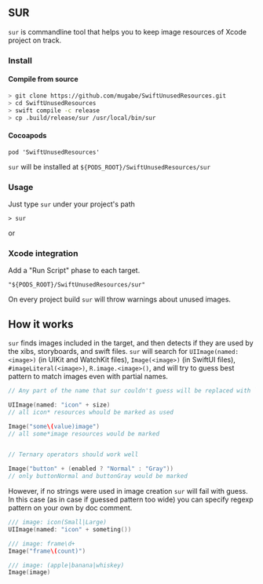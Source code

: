 ## SUR

`sur` is commandline tool that helps you to keep image resources of Xcode project on track.

### Install

#### Compile from source

```bash
> git clone https://github.com/mugabe/SwiftUnusedResources.git
> cd SwiftUnusedResources
> swift compile -c release
> cp .build/release/sur /usr/local/bin/sur
```

#### Cocoapods

```
pod 'SwiftUnusedResources'
```

`sur` will be installed at `${PODS_ROOT}/SwiftUnusedResources/sur`

### Usage

Just type `sur` under your project's path
```shell
> sur
```

or

### Xcode integration

Add a "Run Script" phase to each target. 

```
"${PODS_ROOT}/SwiftUnusedResources/sur"
```

On every project build `sur` will throw warnings about unused images.

## How it works

`sur` finds images included in the target, and then detects if they are used by the xibs, storyboards, and swift files.
`sur` will search for `UIImage(named: <image>)` (in UIKit and WatchKit files), `Image(<image>)` (in SwiftUI files), `#imageLiteral(<image>)`, `R.image.<image>()`, and will try to guess best pattern to match images even with partial names.

```swift
// Any part of the name that sur couldn't guess will be replaced with `*`.

UIImage(named: "icon" + size) 
// all icon* resources whould be marked as used

Image("some\(value)image")
// all some*image resources would be marked


// Ternary operators should work well

Image("button" + (enabled ? "Normal" : "Gray"))
// only buttonNormal and buttonGray would be marked
```

However, if no strings were used in image creation `sur` will fail with guess. 
In this case (as in case if guessed pattern too wide) you can specify regexp pattern on your own by doc comment.

```swift
/// image: icon(Small|Large)
UIImage(named: "icon" + someting())

/// image: frame\d+
Image("frame\(count)")

/// image: (apple|banana|whiskey)
Image(image)
```
